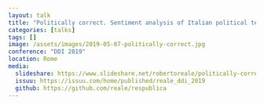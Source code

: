 ```yaml
---
layout: talk
title: "Politically correct. Sentiment analysis of Italian political texts"
categories: [talks]
tags: []
image: /assets/images/2019-05-07-politically-correct.jpg
conference: "DDI 2019"
location: Rome
media:
  slideshare: https://www.slideshare.net/robertoreale/politically-correct-sentiment-analysis-of-italian-political-texts
  issuu: https://issuu.com/home/published/reale_ddi_2019
  github: https://github.com/reale/respublica
---
```

